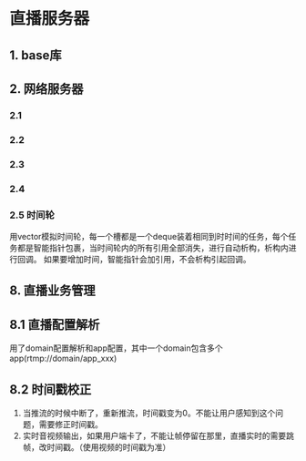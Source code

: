 <!--
 * @Author: heart1128 1020273485@qq.com
 * @Date: 2024-06-02 17:00:58
 * @LastEditors: heart1128 1020273485@qq.com
 * @LastEditTime: 2024-06-24 21:45:40
 * @FilePath: /tmms/README.md
 * @Description:  learn 
-->
# 直播服务器

## 1. base库
## 2. 网络服务器
### 2.1 
### 2.2
### 2.3
### 2.4
### 2.5 时间轮
用vector模拟时间轮，每一个槽都是一个deque装着相同到时时间的任务，每个任务都是智能指针包裹，当时间轮内的所有引用全部消失，进行自动析构，析构内进行回调。
如果要增加时间，智能指针会加引用，不会析构引起回调。

## 8. 直播业务管理
## 8.1 直播配置解析
用了domain配置解析和app配置，其中一个domain包含多个app(rtmp://domain/app_xxx)
## 8.2 时间戳校正
1. 当推流的时候中断了，重新推流，时间戳变为0。不能让用户感知到这个问题，需要修正时间戳。
2. 实时音视频输出，如果用户端卡了，不能让帧停留在那里，直播实时的需要跳帧，改时间戳。（使用视频的时间戳为准）